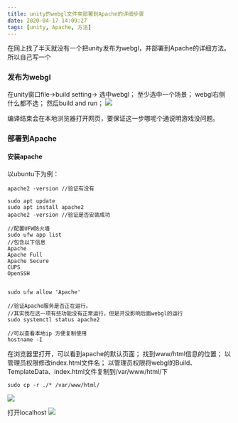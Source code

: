 ```yaml
---
title: unity的webgl文件夹部署到Apache的详细步骤
date: 2020-04-17 14:09:27
tags: [unity, Apache, 方法]
---
```

在网上找了半天就没有一个把unity发布为webgl，并部署到Apache的详细方法。
所以自己写一个

### 发布为webgl
在unity窗口file->build setting->
选中webgl；
至少选中一个场景；
webgl右侧什么都不选；
然后build and run；
![](1.0.png)

编译结束会在本地浏览器打开网页，要保证这一步哪呢个通说明游戏没问题。

### 部署到Apache
#### 安装apache
以ubuntu下为例：
```
apache2 -version //验证有没有

sudo apt update
sudo apt install apache2
apache2 -version //验证是否安装成功

//配置UFW防火墙
sudo ufw app list
//包含以下信息
Apache
Apache Full
Apache Secure
CUPS
OpenSSH


sudo ufw allow 'Apache'

//验证Apache服务是否正在运行。
//其实我在这一项有些功能没有正常运行，但是并没影响后面webgl的运行
sudo systemctl status apache2

//可以查看本地ip 方便复制使用
hostname -I

```
在浏览器里打开，可以看到apache的默认页面；
找到www/html信息的位置；
以管理员权限修改index.html文件名；
以管理员权限将webgl的Build、TemplateData、index.html文件复制到/var/www/html/下
```
sudo cp -r ./* /var/www/html/
```
![](2.0.png)

打开localhost
![](2.1.png)
